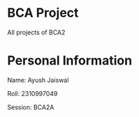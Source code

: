 # BCA Project
 All projects of BCA2

# Personal Information
Name: Ayush Jaiswal

Roll: 2310997049

Session: BCA2A
